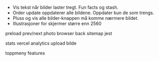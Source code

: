 - Vis tekst når bilder laster tregt. Fun facts og stash.
- Order update oppdaterer alle bildene. Oppdater kun de som trengs.
- Pluss og vis alle bilder-knappen må komme nærmere bildet.
- Illustrasjoner for skjermer større enn 2560

preload prev/next photo
browser back
sitemap
jest

stats
vercel analytics
upload bilde

toppmeny
features
